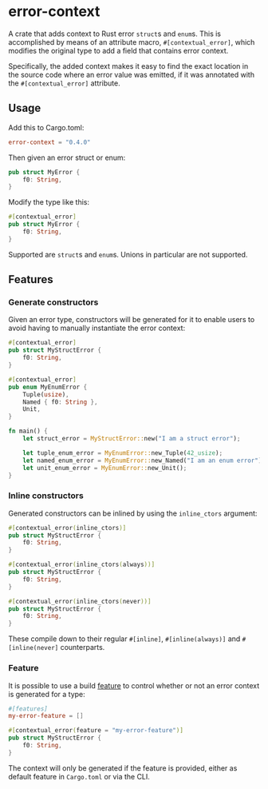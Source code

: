 # error-context

A crate that adds context to Rust error `struct`s and `enum`s.
This is accomplished by means of an attribute macro, `#[contextual_error]`,
which modifies the original type to add a field that contains error context.

Specifically, the added context makes it easy to find the exact location in
the source code where an error value was emitted, if it was annotated with the
`#[contextual_error]` attribute.

## Usage

Add this to Cargo.toml:

``` toml
error-context = "0.4.0"
```

Then given an error struct or enum:

``` rust
pub struct MyError {
    f0: String,
}
```

Modify the type like this:

``` rust
#[contextual_error]
pub struct MyError {
    f0: String,
}
```

Supported are `struct`s and `enum`s. Unions in particular are not supported.

## Features

### Generate constructors

Given an error type, constructors will be generated for it to enable users to
avoid having to manually instantiate the error context:

``` rust
#[contextual_error]
pub struct MyStructError {
    f0: String,
}

#[contextual_error]
pub enum MyEnumError {
    Tuple(usize),
    Named { f0: String },
    Unit,
}

fn main() {
    let struct_error = MyStructError::new("I am a struct error");

    let tuple_enum_error = MyEnumError::new_Tuple(42_usize);
    let named_enum_error = MyEnumError::new_Named("I am an enum error");
    let unit_enum_error = MyEnumError::new_Unit();
}
```

### Inline constructors

Generated constructors can be inlined by using the `inline_ctors` argument:

``` rust
#[contextual_error(inline_ctors)]
pub struct MyStructError {
    f0: String,
}
```

``` rust
#[contextual_error(inline_ctors(always))]
pub struct MyStructError {
    f0: String,
}
```

``` rust
#[contextual_error(inline_ctors(never))]
pub struct MyStructError {
    f0: String,
}
```

These compile down to their regular `#[inline]`, `#[inline(always)]`
and `#[inline(never]` counterparts.

### Feature

It is possible to use a build [feature](https://doc.rust-lang.org/cargo/reference/features.html)
to control whether or not an error context is generated for a type:

``` toml
#[features]
my-error-feature = []
```

``` rust
#[contextual_error(feature = "my-error-feature")]
pub struct MyStructError {
    f0: String,
}
```

The context will only be generated if the feature is provided, either as
default feature in `Cargo.toml` or via the CLI.
